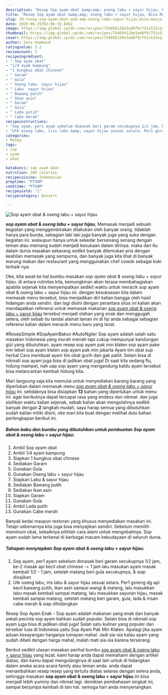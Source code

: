 ```yaml
---
description: "Resep Sop ayam obat &amp;amp; oseng labu + sayur hijau, Bisa Manjain Lidah"
title: "Resep Sop ayam obat &amp;amp; oseng labu + sayur hijau, Bisa Manjain Lidah"
slug: 20-resep-sop-ayam-obat-and-amp-oseng-labu-sayur-hijau-bisa-manjain-lidah
date: 2020-06-25T02:06:33.846Z
image: https://img-global.cpcdn.com/recipes/754056128e3ad6f9/751x532cq70/sop-ayam-obat-oseng-labu-sayur-hijau-foto-resep-utama.jpg
thumbnail: https://img-global.cpcdn.com/recipes/754056128e3ad6f9/751x532cq70/sop-ayam-obat-oseng-labu-sayur-hijau-foto-resep-utama.jpg
cover: https://img-global.cpcdn.com/recipes/754056128e3ad6f9/751x532cq70/sop-ayam-obat-oseng-labu-sayur-hijau-foto-resep-utama.jpg
author: Sara Hammond
ratingvalue: 3.2
reviewcount: 3
recipeingredient:
- " Sop ayam obat"
- "1/4 ayam kampung"
- "1 bungkus obat chinese"
- " Garam"
- " Gula"
- " Oseng labu  sayur hijau"
- " Labu  sayur hijau"
- " Bawang putih"
- " Ikan asin"
- " Garam"
- " Gula"
- " Lada putih"
- " Cabe merah"
recipeinstructions:
- "Sop ayam, per1 ayam sebelum dimasak beri garam secukupnya 1/2 jam, ke-2 masak api kecil obat chinese -+ 1 jam lalu masukan ayam masak kembali 1/2 - 1 jam, setelah matang beri gula secukupnya, &amp; siap disajikan"
- "Utk oseng labu, iris labu &amp; sayur hijau sesuai selara. Per1 goreng dg api kecil bawang putih, ikan asin sampai wangi &amp; matang, lalu masukkan labu masak kembali sampai matang, lalu masukkan sayuran hijau, masak kembali sampai matang, setelah matang beri garam, gula, lada &amp; irisan cabe merah &amp; siap dihidangkan"
categories:
- Resep
tags:
- sop
- ayam
- obat

katakunci: sop ayam obat 
nutrition: 269 calories
recipecuisine: Indonesian
preptime: "PT36M"
cooktime: "PT60M"
recipeyield: "1"
recipecategory: Dessert

---
```



![Sop ayam obat &amp; oseng labu + sayur hijau](https://img-global.cpcdn.com/recipes/754056128e3ad6f9/751x532cq70/sop-ayam-obat-oseng-labu-sayur-hijau-foto-resep-utama.jpg)

<b><i>sop ayam obat &amp; oseng labu + sayur hijau</i></b>, Memasak menjadi sebuah kegiatan yang menggembirakan dilakukan oleh banyak orang. tidaklah hanya para bunda, sebagian laki laki juga banyak juga yang suka dengan kegiatan ini. walaupun hanya untuk sekedar bersenang senang dengan teman atau memang sudah menjadi kesukaan dalam dirinya. maka dari itu dalam dunia masakan sekarang sedikit banyak ditemukan pria dengan keahlian memasak yang sempurna, dan banyak juga kita lihat di banyak warung makan dan restaurant yang menggunakan chef cowok sebagai koki terbaik nya.

Oke, kita awali ke hal bumbu masakan <i>sop ayam obat &amp; oseng labu + sayur hijau</i>. di antara rutinitas kita, kemungkinan akan terasa membahagiakan apabila sejenak kita menyempatkan sedikit waktu untuk meracik sop ayam obat &amp; oseng labu + sayur hijau ini. dengan kesuksesan kita dalam memasak menu tersebut, bisa menjadikan diri kalian bangga oleh hasil hidangan anda sendiri. dan lagi disini dengan perantara situs ini kalian akan mendapatkan referensi untuk memasak makanan <u>sop ayam obat &amp; oseng labu + sayur hijau</u> tersebut menjadi olahan yang enak dan menggugah selera, oleh sebab itu tandai alamat laman ini di hp anda sebagai sebagian referensi kalian dalam meracik menu baru yang lezat.

#ResepSimple #SopAyamBakso #AutoNgiler Sop ayam adalah salah satu masakan Indonesia yang murah meriah tapi cukup mempunyai kandungan gizi yang dibutuhkan. ayam resep sop ayam pak min klaten sop ayam pake min tebet sop ayam klaten sop ayam pak min jakarta Ayam tim obat sup herbal Cara membuat ayam tim obat gurih dan gak pahit. Selain bisa di nikmati sop ayam juga bisa di jadikan obat juga! Di saat kita sedang flu, hidung mampet, nah uap sop ayam yang mengandung kaldu ayam tersebut bisa melancarkan kembali hidung kita.


Mari langsung saja kita memulai untuk menyediakan barang barang yang diperlukan dalam memasak menu <u><i>sop ayam obat &amp; oseng labu + sayur hijau</i></u> ini. setidaknya bisa disiapkan <b>13</b> bahan yang diperlukan untuk menu ini. agar berikutnya dapat tercapai rasa yang endess dan nikmat. dan juga sisihkan waktu kalian sejenak, sebab kalian akan mengolahnya sedikit banyak dengan <b>2</b> langkah mudah. saya harap semua yang dibutuhkan sudah kalian miliki disini, oke mari kita buat dengan melihat dulu bahan perlengkapan berikut ini.

<!--inarticleads1-->

##### Bahan baku dan bumbu yang dibutuhkan untuk pembuatan Sop ayam obat &amp; oseng labu + sayur hijau:

1. Ambil  Sop ayam obat
1. Ambil 1/4 ayam kampung
1. Siapkan 1 bungkus obat chinese
1. Sediakan  Garam
1. Gunakan  Gula
1. Gunakan  Oseng labu + sayur hijau
1. Siapkan  Labu &amp; sayur hijau
1. Sediakan  Bawang putih
1. Sediakan  Ikan asin
1. Siapkan  Garam
1. Gunakan  Gula
1. Ambil  Lada putih
1. Gunakan  Cabe merah


Banyak kedai maupun restoran yang khusus menyediakan masakan ini. Tetapi sebenarnya kita juga bisa menyajikan sendiri. Sebelum memilih meminum obat, sebaiknya pilihlah cara alami untuk mengobatinya. Sop ayam sudah lama terkenal di berbagai macam kebudayaan di seluruh dunia. 

<!--inarticleads2-->

##### Tahapan menyiapkan Sop ayam obat &amp; oseng labu + sayur hijau:

1. Sop ayam, per1 ayam sebelum dimasak beri garam secukupnya 1/2 jam, ke-2 masak api kecil obat chinese -+ 1 jam lalu masukan ayam masak kembali 1/2 - 1 jam, setelah matang beri gula secukupnya, &amp; siap disajikan
1. Utk oseng labu, iris labu &amp; sayur hijau sesuai selara. Per1 goreng dg api kecil bawang putih, ikan asin sampai wangi &amp; matang, lalu masukkan labu masak kembali sampai matang, lalu masukkan sayuran hijau, masak kembali sampai matang, setelah matang beri garam, gula, lada &amp; irisan cabe merah &amp; siap dihidangkan


Resep Sop Ayam Enak - Sop ayam adalah makanan yang enak dan banyak sekali pecinta sop ayam bahkan sudah populer. Selain bisa di nikmati sop ayam juga bisa di jadikan obat juga! Salah satu kuliner yang populer dan tersebar luas di Indonesia yaitu Sop Ayam Pak Min Klaten. Apalagi jika ayam aduan kesayangan harganya lumayan mahal. Jadi sia-sia kalau ayam yang sudah dibeli dengan harga mahal, malah mati sia-sia karena terserang. 

Berikut sedikit ulasan masakan perihal bumbu <u>sop ayam obat &amp; oseng labu + sayur hijau</u> yang lezat. kami harap anda dapat memahami dengan artikel diatas, dan kamu dapat mengulanginya di saat lain untuk di hidangkan dalam aneka acara acara family atau teman anda. anda dapat menambahkan resep resep yang tertulis diatas selaras dengan selera anda, sehingga masakan <b>sop ayam obat &amp; oseng labu + sayur hijau</b> ini bisa menjadi lebih yummy dan nikmat lagi. demikian pembahasan singkat ini, sampai berjumpa kembali di lain hal. semoga hari anda menyenangkan.
